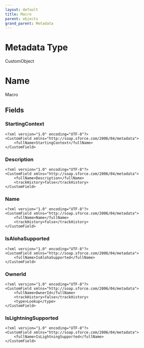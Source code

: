 ```yaml
---
layout: default
title: Macro
parent: objects
grand_parent: Metadata
---
```

# Metadata Type
CustomObject

# Name
Macro
## Fields
### StartingContext

```
<?xml version="1.0" encoding="UTF-8"?>
<CustomField xmlns="http://soap.sforce.com/2006/04/metadata">
    <fullName>StartingContext</fullName>
</CustomField>
```
### Description

```
<?xml version="1.0" encoding="UTF-8"?>
<CustomField xmlns="http://soap.sforce.com/2006/04/metadata">
    <fullName>Description</fullName>
    <trackHistory>false</trackHistory>
</CustomField>
```
### Name

```
<?xml version="1.0" encoding="UTF-8"?>
<CustomField xmlns="http://soap.sforce.com/2006/04/metadata">
    <fullName>Name</fullName>
    <trackHistory>false</trackHistory>
</CustomField>
```
### IsAlohaSupported

```
<?xml version="1.0" encoding="UTF-8"?>
<CustomField xmlns="http://soap.sforce.com/2006/04/metadata">
    <fullName>IsAlohaSupported</fullName>
</CustomField>
```
### OwnerId

```
<?xml version="1.0" encoding="UTF-8"?>
<CustomField xmlns="http://soap.sforce.com/2006/04/metadata">
    <fullName>OwnerId</fullName>
    <trackHistory>false</trackHistory>
    <type>Lookup</type>
</CustomField>
```
### IsLightningSupported

```
<?xml version="1.0" encoding="UTF-8"?>
<CustomField xmlns="http://soap.sforce.com/2006/04/metadata">
    <fullName>IsLightningSupported</fullName>
</CustomField>
```
